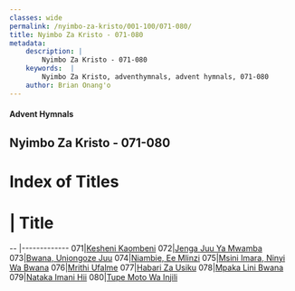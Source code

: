 ```yaml
---
classes: wide
permalink: /nyimbo-za-kristo/001-100/071-080/
title: Nyimbo Za Kristo - 071-080
metadata:
    description: |
        Nyimbo Za Kristo - 071-080
    keywords:  |
        Nyimbo Za Kristo, adventhymnals, advent hymnals, 071-080
    author: Brian Onang'o
---
```


#### Advent Hymnals
## Nyimbo Za Kristo - 071-080

# Index of Titles
# | Title                        
-- |-------------
071|[Kesheni Kaombeni](/nyimbo-za-kristo/001-100/071-080/Kesheni-Kaombeni)
072|[Jenga Juu Ya Mwamba](/nyimbo-za-kristo/001-100/071-080/Jenga-Juu-Ya-Mwamba)
073|[Bwana, Uniongoze Juu](/nyimbo-za-kristo/001-100/071-080/Bwana,-Uniongoze-Juu)
074|[Niambie, Ee Mlinzi](/nyimbo-za-kristo/001-100/071-080/Niambie,-Ee-Mlinzi)
075|[Msini Imara, Ninyi Wa Bwana](/nyimbo-za-kristo/001-100/071-080/Msini-Imara,-Ninyi-Wa-Bwana)
076|[Mrithi Ufalme](/nyimbo-za-kristo/001-100/071-080/Mrithi-Ufalme)
077|[Habari Za Usiku](/nyimbo-za-kristo/001-100/071-080/Habari-Za-Usiku)
078|[Mpaka Lini Bwana](/nyimbo-za-kristo/001-100/071-080/Mpaka-Lini-Bwana)
079|[Nataka Imani Hii](/nyimbo-za-kristo/001-100/071-080/Nataka-Imani-Hii)
080|[Tupe Moto Wa Injili](/nyimbo-za-kristo/001-100/071-080/Tupe-Moto-Wa-Injili)